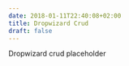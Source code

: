```yaml
---
date: 2018-01-11T22:40:08+02:00
title: Dropwizard Crud
draft: false
---
```

Dropwizard crud placeholder